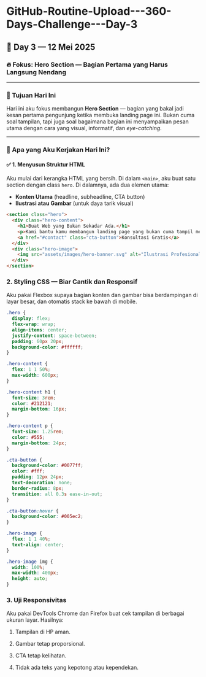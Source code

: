 # GitHub-Routine-Upload---360-Days-Challenge---Day-3

## 📅 Day 3 — 12 Mei 2025  
### 🔥 Fokus: Hero Section — Bagian Pertama yang Harus Langsung Nendang

---

### 🎯 Tujuan Hari Ini
Hari ini aku fokus membangun **Hero Section** — bagian yang bakal jadi kesan pertama pengunjung ketika membuka landing page ini. Bukan cuma soal tampilan, tapi juga soal bagaimana bagian ini menyampaikan pesan utama dengan cara yang visual, informatif, dan *eye-catching*.  

---

### 🔧 Apa yang Aku Kerjakan Hari Ini?

#### ✅ 1. Menyusun Struktur HTML
Aku mulai dari kerangka HTML yang bersih. Di dalam `<main>`, aku buat satu section dengan class `hero`. Di dalamnya, ada dua elemen utama:
- **Konten Utama** (headline, subheadline, CTA button)
- **Ilustrasi atau Gambar** (untuk daya tarik visual)

```html
<section class="hero">
  <div class="hero-content">
    <h1>Buat Web yang Bukan Sekadar Ada.</h1>
    <p>Kami bantu kamu membangun landing page yang bukan cuma tampil menarik, tapi juga bisa jualan.</p>
    <a href="#contact" class="cta-button">Konsultasi Gratis</a>
  </div>
  <div class="hero-image">
    <img src="assets/images/hero-banner.svg" alt="Ilustrasi Profesional">
  </div>
</section>
```

### 2. Styling CSS — Biar Cantik dan Responsif
Aku pakai Flexbox supaya bagian konten dan gambar bisa berdampingan di layar besar, dan otomatis stack ke bawah di mobile.

```css
.hero {
  display: flex;
  flex-wrap: wrap;
  align-items: center;
  justify-content: space-between;
  padding: 60px 20px;
  background-color: #ffffff;
}

.hero-content {
  flex: 1 1 50%;
  max-width: 600px;
}

.hero-content h1 {
  font-size: 3rem;
  color: #212121;
  margin-bottom: 16px;
}

.hero-content p {
  font-size: 1.25rem;
  color: #555;
  margin-bottom: 24px;
}

.cta-button {
  background-color: #0077ff;
  color: #fff;
  padding: 12px 24px;
  text-decoration: none;
  border-radius: 8px;
  transition: all 0.3s ease-in-out;
}

.cta-button:hover {
  background-color: #005ec2;
}

.hero-image {
  flex: 1 1 40%;
  text-align: center;
}

.hero-image img {
  width: 100%;
  max-width: 400px;
  height: auto;
}
```

### 3. Uji Responsivitas
Aku pakai DevTools Chrome dan Firefox buat cek tampilan di berbagai ukuran layar. Hasilnya:

1. Tampilan di HP aman.

2. Gambar tetap proporsional.

3. CTA tetap kelihatan.

4. Tidak ada teks yang kepotong atau kependekan.


